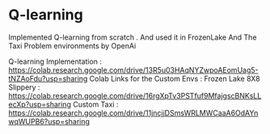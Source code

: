 # Q-learning
Implemented Q-learning from scratch . And used it in FrozenLake And The Taxi Problem environments by OpenAi

Q-learning Implementation : https://colab.research.google.com/drive/13R5u03HAqNYZwpoAEomUag5-tNZAoFdu?usp=sharing
Colab Links for the Custom Envs :
Frozen Lake 8X8 Slippery : https://colab.research.google.com/drive/16rgXpTv3PSTfuf9MfajgscBNKsLLecXp?usp=sharing
Custom Taxi : https://colab.research.google.com/drive/11jncjjDSmsWRLMWCaaA6OdAYnwqWUPB6?usp=sharing


